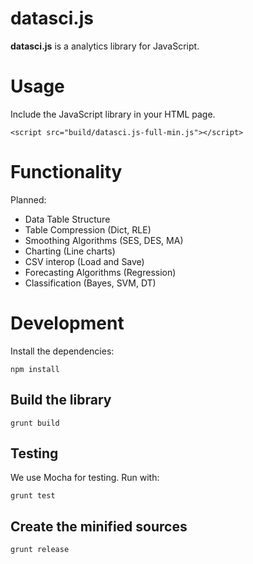# datasci.js

**datasci.js** is a analytics library for JavaScript.

# Usage

Include the JavaScript library in your HTML page.

    <script src="build/datasci.js-full-min.js"></script>
	



# Functionality

Planned:

* Data Table Structure
* Table Compression (Dict, RLE)
* Smoothing Algorithms (SES, DES, MA)
* Charting (Line charts)
* CSV interop (Load and Save)
* Forecasting Algorithms (Regression)
* Classification (Bayes, SVM, DT)


# Development

Install the dependencies:

    npm install


## Build the library

    grunt build


## Testing

We use Mocha for testing. Run with:

    grunt test
	
	
## Create the minified sources

    grunt release
	
	
	
